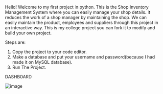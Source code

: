 Hello! Welcome to my first project in python. 
This is the Shop Inventory Management System where you can easily manage your shop details. 
It reduces the work of a shop manager by maintaining the shop. 
We can easily maintain the product, employees and suppliers through this project in an interactive way. 
This is my college project you can fork it to modify and build your own project. 

Steps are: 
1. Copy the project to your code editor.
2. Make a database and put your username and password(because I had made it on MySQL database).
3. Run The Project.


DASHBOARD

 
![image](https://github.com/codepro001/Shop-Inventory-Management-system/assets/164716157/597c7952-2b08-4497-bec7-52f75ccfc8cd)
